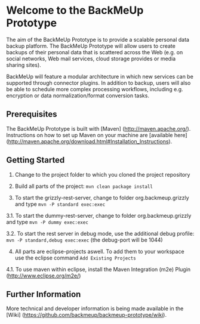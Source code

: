 # Welcome to the BackMeUp Prototype

The aim of the BackMeUp Prototype is to provide a scalable personal data backup platform.
The BackMeUp Prototype will allow users to create backups of their personal data that is scattered across
the Web (e.g. on social networks, Web mail services, cloud storage provides or media sharing sites). 

BackMeUp will feature a modular architecture in which new services can be supported through connector plugins.
In addition to backup, users will also be able to schedule more complex processing workflows, including e.g.
encryption or data normalization/format conversion tasks.

## Prerequisites

The BackMeUp Prototype is built with [Maven] (http://maven.apache.org/).
Instructions on how to set up Maven on your machine are [available here] 
(http://maven.apache.org/download.html#Installation_Instructions).

## Getting Started

1. Change to the project folder to which you cloned the project repository

2. Build all parts of the project: `mvn clean package install`

3. To start the grizzly-rest-server, change to folder org.backmeup.grizzly and type `mvn -P standard exec:exec`

3.1. To start the dummy-rest-server, change to folder org.backmeup.grizzly and type `mvn -P dummy exec:exec`

3.2. To start the rest server in debug mode, use the additional debug profile: `mvn -P standard,debug exec:exec` (the debug-port will be 1044)

4. All parts are eclipse-projects aswell. To add them to your workspace use the eclipse command `Add Existing Projects`

4.1. To use maven within eclipse, install the Maven Integration (m2e) Plugin (http://www.eclipse.org/m2e/)

## Further Information 

More technical and developer information is being made available in the
[Wiki] (https://github.com/backmeup/backmeup-prototype/wiki).

